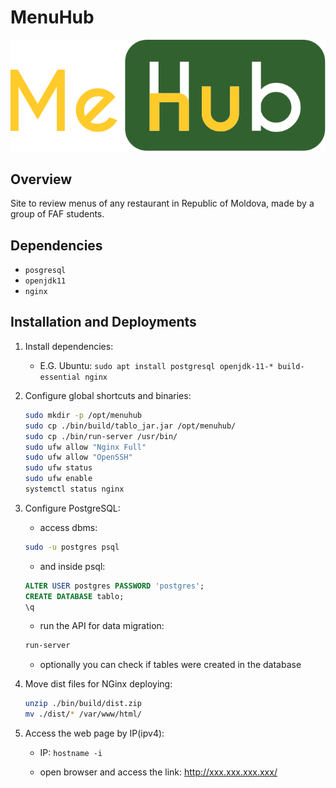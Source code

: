 # MenuHub

![alt text](./assets/logo.svg "Logo Title")

## Overview

Site to review menus of any restaurant in Republic of Moldova, made by a group of FAF students.

## Dependencies

- `posgresql`
- `openjdk11`
- `nginx`

## Installation and Deployments

1) Install dependencies:
    - E.G. Ubuntu: `sudo apt install postgresql openjdk-11-* build-essential nginx`

2) Configure global shortcuts and binaries:

    ```bash
    sudo mkdir -p /opt/menuhub
    sudo cp ./bin/build/tablo_jar.jar /opt/menuhub/
    sudo cp ./bin/run-server /usr/bin/
    sudo ufw allow "Nginx Full"
    sudo ufw allow "OpenSSH"
    sudo ufw status
    sudo ufw enable
    systemctl status nginx
    ```

3) Configure PostgreSQL:

    - access dbms:

    ```bash
    sudo -u postgres psql
    ```

    - and inside psql:

    ```sql
    ALTER USER postgres PASSWORD 'postgres';
    CREATE DATABASE tablo;
    \q
    ```

    - run the API for data migration:

    ```bash
    run-server
    ```

    - optionally you can check if tables were created in the database

4) Move dist files for NGinx deploying:

    ```bash
    unzip ./bin/build/dist.zip
    mv ./dist/* /var/www/html/
    ```

5) Access the web page by IP(ipv4):

    - IP: `hostname -i`

    - open browser and access the link: http://xxx.xxx.xxx.xxx/
